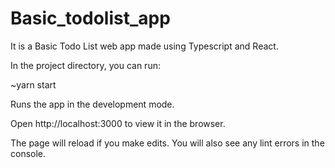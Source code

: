 # Basic_todolist_app
It is a Basic Todo List web app made using Typescript and React.

In the project directory, you can run:

~yarn start

Runs the app in the development mode.

Open http://localhost:3000 to view it in the browser.

The page will reload if you make edits.
You will also see any lint errors in the console.

